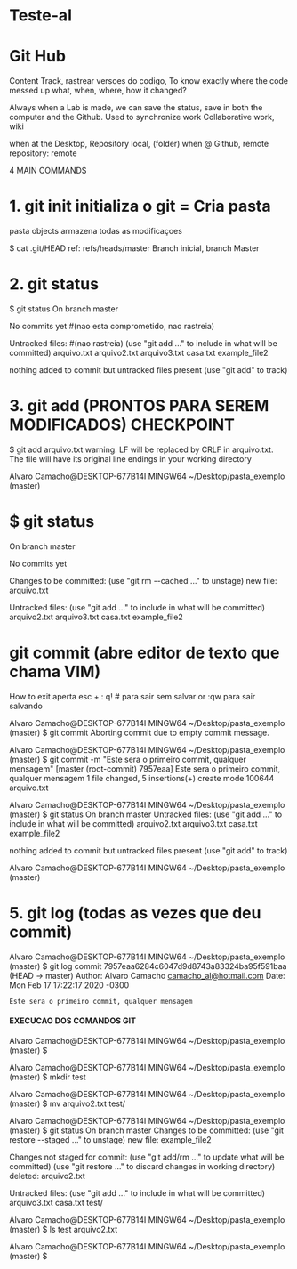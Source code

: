 # Teste-al

# Git Hub

Content Track, rastrear versoes do codigo, 
To know exactly where the code messed up
what, when, where, how it changed?

Always when a Lab is made, we can save the status, save in both the computer and the Github.
Used to synchronize work
Collaborative work, wiki

when at the Desktop, Repository local, (folder)
when @ Github, remote repository: remote

4 MAIN COMMANDS

# 1. git init initializa o git =  Cria pasta
pasta objects armazena todas as modificaçoes 

$ cat .git/HEAD
ref: refs/heads/master
Branch inicial, branch Master

# 2. git status
$ git status
On branch master

No commits yet #(nao esta comprometido, nao rastreia)

Untracked files: #(nao rastreia)
  (use "git add <file>..." to include in what will be committed)
        arquivo.txt
        arquivo2.txt
        arquivo3.txt
        casa.txt
        example_file2

nothing added to commit but untracked files present (use "git add" to track)

# 3. git add (PRONTOS PARA SEREM MODIFICADOS) **CHECKPOINT**
$ git add arquivo.txt
warning: LF will be replaced by CRLF in arquivo.txt.
The file will have its original line endings in your working directory

Alvaro Camacho@DESKTOP-677B14I MINGW64 ~/Desktop/pasta_exemplo (master)
# $ git status
On branch master

No commits yet

Changes to be committed:
  (use "git rm --cached <file>..." to unstage)
        new file:   arquivo.txt

Untracked files:
  (use "git add <file>..." to include in what will be committed)
        arquivo2.txt
        arquivo3.txt
        casa.txt
        example_file2
  # git commit **(abre editor de texto que chama VIM)**
  How to exit aperta esc + : q! # para sair sem salvar or :qw para sair salvando
  
  Alvaro Camacho@DESKTOP-677B14I MINGW64 ~/Desktop/pasta_exemplo (master)
$ git commit
Aborting commit due to empty commit message.

Alvaro Camacho@DESKTOP-677B14I MINGW64 ~/Desktop/pasta_exemplo (master)
$ git commit -m "Este sera o primeiro commit, qualquer mensagem"
[master (root-commit) 7957eaa] Este sera o primeiro commit, qualquer mensagem
 1 file changed, 5 insertions(+)
 create mode 100644 arquivo.txt

Alvaro Camacho@DESKTOP-677B14I MINGW64 ~/Desktop/pasta_exemplo (master)
$ git status
On branch master
Untracked files:
  (use "git add <file>..." to include in what will be committed)
        arquivo2.txt
        arquivo3.txt
        casa.txt
        example_file2

nothing added to commit but untracked files present (use "git add" to track)

Alvaro Camacho@DESKTOP-677B14I MINGW64 ~/Desktop/pasta_exemplo (master)

# 5. git log (todas as vezes que deu commit)

Alvaro Camacho@DESKTOP-677B14I MINGW64 ~/Desktop/pasta_exemplo (master)
$ git log
commit 7957eaa6284c6047d9d8743a83324ba95f591baa (HEAD -> master)
Author: Alvaro Camacho <camacho_al@hotmail.com>
Date:   Mon Feb 17 17:22:17 2020 -0300

    Este sera o primeiro commit, qualquer mensagem
    
#### EXECUCAO DOS COMANDOS GIT

Alvaro Camacho@DESKTOP-677B14I MINGW64 ~/Desktop/pasta_exemplo (master)
$

Alvaro Camacho@DESKTOP-677B14I MINGW64 ~/Desktop/pasta_exemplo (master)
$ mkdir test

Alvaro Camacho@DESKTOP-677B14I MINGW64 ~/Desktop/pasta_exemplo (master)
$ mv arquivo2.txt test/

Alvaro Camacho@DESKTOP-677B14I MINGW64 ~/Desktop/pasta_exemplo (master)
$ git status
On branch master
Changes to be committed:
  (use "git restore --staged <file>..." to unstage)
        new file:   example_file2

Changes not staged for commit:
  (use "git add/rm <file>..." to update what will be committed)
  (use "git restore <file>..." to discard changes in working directory)
        deleted:    arquivo2.txt

Untracked files:
  (use "git add <file>..." to include in what will be committed)
        arquivo3.txt
        casa.txt
        test/


Alvaro Camacho@DESKTOP-677B14I MINGW64 ~/Desktop/pasta_exemplo (master)
$ ls test
arquivo2.txt

Alvaro Camacho@DESKTOP-677B14I MINGW64 ~/Desktop/pasta_exemplo (master)
$
